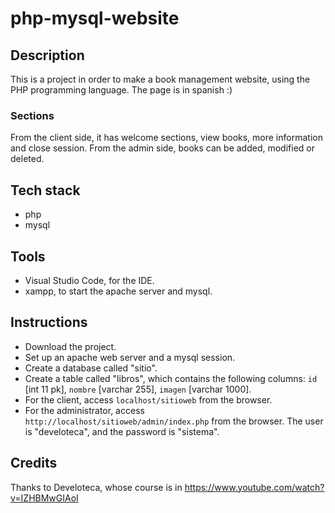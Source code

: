# php-mysql-website

## Description
This is a project in order to make a book management website, using the PHP programming language. The page is in spanish :)

### Sections
From the client side, it has welcome sections, view books,
more information and close session. From the admin side, books can be added, modified or deleted.

## Tech stack
* php
* mysql

## Tools
* Visual Studio Code, for the IDE.
* xampp, to start the apache server and mysql.

## Instructions
* Download the project.
* Set up an apache web server and a mysql session.
* Create a database called "sitio".
* Create a table called "libros", which contains the following columns: `id` [int 11 pk], `nombre` [varchar 255], `imagen` [varchar 1000].
* For the client, access `localhost/sitioweb` from the browser.
* For the administrator, access `http://localhost/sitioweb/admin/index.php` from the browser. The user is "develoteca", and the password is "sistema".

## Credits
Thanks to Develoteca, whose course is in https://www.youtube.com/watch?v=IZHBMwGIAoI
